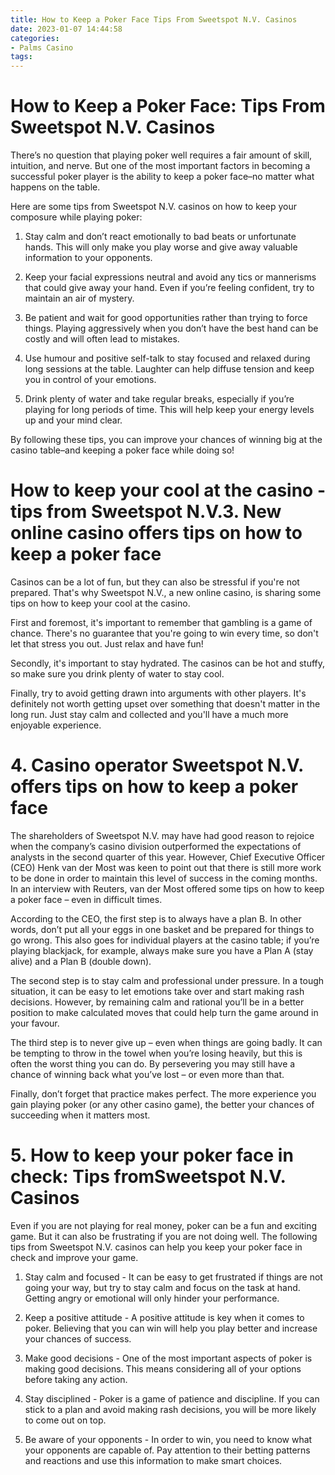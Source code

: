 ```yaml
---
title: How to Keep a Poker Face Tips From Sweetspot N.V. Casinos
date: 2023-01-07 14:44:58
categories:
- Palms Casino
tags:
---
```



#  How to Keep a Poker Face: Tips From Sweetspot N.V. Casinos

There’s no question that playing poker well requires a fair amount of skill, intuition, and nerve. But one of the most important factors in becoming a successful poker player is the ability to keep a poker face–no matter what happens on the table.

Here are some tips from Sweetspot N.V. casinos on how to keep your composure while playing poker:

1. Stay calm and don’t react emotionally to bad beats or unfortunate hands. This will only make you play worse and give away valuable information to your opponents.

2. Keep your facial expressions neutral and avoid any tics or mannerisms that could give away your hand. Even if you’re feeling confident, try to maintain an air of mystery.

3. Be patient and wait for good opportunities rather than trying to force things. Playing aggressively when you don’t have the best hand can be costly and will often lead to mistakes.

4. Use humour and positive self-talk to stay focused and relaxed during long sessions at the table. Laughter can help diffuse tension and keep you in control of your emotions.

5. Drink plenty of water and take regular breaks, especially if you’re playing for long periods of time. This will help keep your energy levels up and your mind clear.

By following these tips, you can improve your chances of winning big at the casino table–and keeping a poker face while doing so!

#  How to keep your cool at the casino - tips from Sweetspot N.V.3. New online casino offers tips on how to keep a poker face

Casinos can be a lot of fun, but they can also be stressful if you're not prepared. That's why Sweetspot N.V., a new online casino, is sharing some tips on how to keep your cool at the casino.

First and foremost, it's important to remember that gambling is a game of chance. There's no guarantee that you're going to win every time, so don't let that stress you out. Just relax and have fun!

Secondly, it's important to stay hydrated. The casinos can be hot and stuffy, so make sure you drink plenty of water to stay cool.

Finally, try to avoid getting drawn into arguments with other players. It's definitely not worth getting upset over something that doesn't matter in the long run. Just stay calm and collected and you'll have a much more enjoyable experience.

# 4. Casino operator Sweetspot N.V. offers tips on how to keep a poker face

The shareholders of Sweetspot N.V. may have had good reason to rejoice when the company’s casino division outperformed the expectations of analysts in the second quarter of this year. However, Chief Executive Officer (CEO) Henk van der Most was keen to point out that there is still more work to be done in order to maintain this level of success in the coming months. In an interview with Reuters, van der Most offered some tips on how to keep a poker face – even in difficult times.

According to the CEO, the first step is to always have a plan B. In other words, don’t put all your eggs in one basket and be prepared for things to go wrong. This also goes for individual players at the casino table; if you’re playing blackjack, for example, always make sure you have a Plan A (stay alive) and a Plan B (double down).

The second step is to stay calm and professional under pressure. In a tough situation, it can be easy to let emotions take over and start making rash decisions. However, by remaining calm and rational you’ll be in a better position to make calculated moves that could help turn the game around in your favour.

The third step is to never give up – even when things are going badly. It can be tempting to throw in the towel when you’re losing heavily, but this is often the worst thing you can do. By persevering you may still have a chance of winning back what you’ve lost – or even more than that.

Finally, don’t forget that practice makes perfect. The more experience you gain playing poker (or any other casino game), the better your chances of succeeding when it matters most.

# 5. How to keep your poker face in check: Tips fromSweetspot N.V. Casinos

Even if you are not playing for real money, poker can be a fun and exciting game. But it can also be frustrating if you are not doing well. The following tips from Sweetspot N.V. casinos can help you keep your poker face in check and improve your game.

1. Stay calm and focused - It can be easy to get frustrated if things are not going your way, but try to stay calm and focus on the task at hand. Getting angry or emotional will only hinder your performance.

2. Keep a positive attitude - A positive attitude is key when it comes to poker. Believing that you can win will help you play better and increase your chances of success.

3. Make good decisions - One of the most important aspects of poker is making good decisions. This means considering all of your options before taking any action.

4. Stay disciplined - Poker is a game of patience and discipline. If you can stick to a plan and avoid making rash decisions, you will be more likely to come out on top.

5. Be aware of your opponents - In order to win, you need to know what your opponents are capable of. Pay attention to their betting patterns and reactions and use this information to make smart choices.